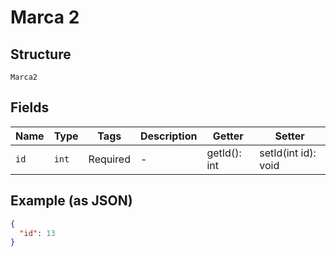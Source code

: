 
# Marca 2

## Structure

`Marca2`

## Fields

| Name | Type | Tags | Description | Getter | Setter |
|  --- | --- | --- | --- | --- | --- |
| `id` | `int` | Required | - | getId(): int | setId(int id): void |

## Example (as JSON)

```json
{
  "id": 13
}
```

